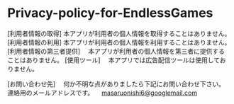 # Privacy-policy-for-EndlessGames

[利用者情報の取得]
  本アプリが利用者の個人情報を取得することはありません。
[利用者情報の利用]
  本アプリが利用者の個人情報を利用することはありません。
[利用者情報の第三者提供]
　本アプリが利用者の個人情報を第三者に提供することはありません。
[使用ツール]
　本アプリでは広告配信ツールは使用しておりません。
 
 
[お問い合わせ先]
　何か不明な点がありましたら下記にお問い合わせ下さい。
  連絡用のメールアドレスです。
  　masaruonishi6@googlemail.com
  
